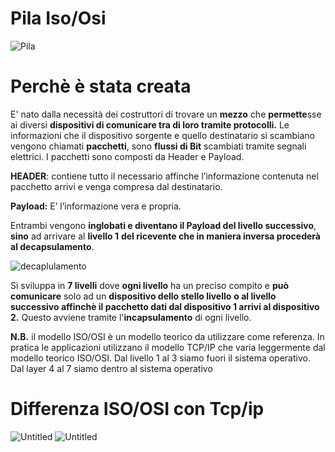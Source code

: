 # Pila Iso/Osi

![Pila](https://github.com/user-attachments/assets/4faf5c62-364f-4de5-a213-907feaeae97c)


# Perchè è stata creata

E' nato dalla necessità dei costruttori di trovare un **mezzo** che **permette**sse ai diversi
**dispositivi di comunicare tra di loro tramite protocolli.** Le informazioni che il dispositivo sorgente e quello destinatario  si scambiano vengono chiamati **pacchetti**, sono **flussi di Bit** scambiati tramite segnali elettrici. I pacchetti sono composti da Header e Payload.

**HEADER**: contiene tutto il necessario affinche l’informazione contenuta nel pacchetto arrivi e venga compresa dal destinatario.

**Payload:** E’ l’informazione vera e propria.

Entrambi vengono **inglobati e diventano il Payload del livello successivo**, **sino** ad arrivare al **livello 1** **del ricevente che in maniera inversa procederà al decapsulamento**.

![decaplulamento](https://github.com/user-attachments/assets/2d745762-0001-4002-b63a-70885719bf54)

Si sviluppa in **7 livelli** dove **ogni livello** ha un preciso compito e **può comunicare** solo ad un **dispositivo dello stello livello** **o al livello successivo affinchè il pacchetto dati dal dispositivo 1 arrivi al dispositivo 2.** Questo avviene tramite l'**incapsulamento** di ogni livello. 

**N.B.** il modello ISO/OSI è un modello teorico da utilizzare come referenza. In pratica le applicazioni utilizzano il modello TCP/IP che varia leggermente dal modello teorico ISO/OSI. Dal livello 1 al 3 siamo fuori il sistema operativo. Dal layer 4 al 7 siamo dentro al sistema operativo

# **Differenza ISO/OSI con Tcp/ip**

![Untitled](https://github.com/user-attachments/assets/92871e3e-1081-4a6b-a71d-7c6b514ab57b)
![Untitled](https://github.com/user-attachments/assets/733ad97a-1bfd-4b3e-ba30-c7de989a012d)


